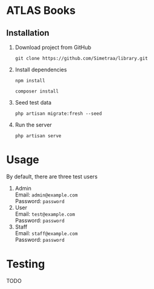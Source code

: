 # ATLAS Books

## Installation

1. Download project from GitHub
    ```
    git clone https://github.com/Simetraa/library.git
    ```
2. Install dependencies
    ```
    npm install
    ```
   ```
   composer install
   ```
3. Seed test data
    ```
    php artisan migrate:fresh --seed
    ```
4. Run the server
    ```
    php artisan serve
    ```

# Usage

By default, there are three test users

1. Admin  
    Email: ```admin@example.com```  
    Password: ```password```
2. User  
    Email: ```test@example.com```  
    Password: ```password```  
3. Staff  
    Email: ```staff@example.com```  
    Password: ```password```

# Testing

TODO

